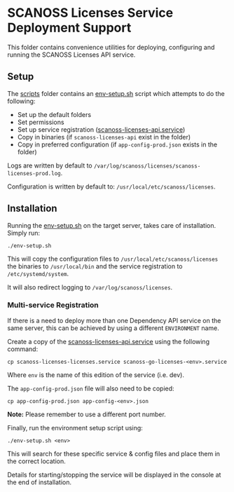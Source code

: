 # SCANOSS Licenses Service Deployment Support
This folder contains convenience utilities for deploying, configuring and running the SCANOSS Licenses API service.

## Setup
The [scripts](.) folder contains an [env-setup.sh](env-setup.sh) script which attempts to do the following:
* Set up the default folders
* Set permissions
* Set up service registration ([scanoss-licenses-api.service](scanoss-licenses-api.service))
* Copy in binaries (if `scanoss-licenses-api` exist in the folder)
* Copy in preferred configuration (if `app-config-prod.json` exists in the folder)


Logs are written by default to `/var/log/scanoss/licenses/scanoss-licenses-prod.log`.

Configuration is written by default to: `/usr/local/etc/scanoss/licenses`.

## Installation
Running the [env-setup.sh](env-setup.sh) on the target server, takes care of installation. Simply run:
```shell
./env-setup.sh
```

This will copy the configuration files to `/usr/local/etc/scanoss/licenses` the binaries to `/usr/local/bin` and the service registration to `/etc/systemd/system`. 

It will also redirect logging to `/var/log/scanoss/licenses`.

### Multi-service Registration
If there is a need to deploy more than one Dependency API service on the same server, this can be achieved by using a different `ENVIRONMENT` name.

Create a copy of the [scanoss-licenses-api.service](scanoss-licenses-api.service) using the following command:
```shell
cp scanoss-licenses-licenses.service scanoss-go-licenses-<env>.service
```

Where `env` is the name of this edition of the service (i.e. dev).

The `app-config-prod.json` file will also need to be copied:
```shell
cp app-config-prod.json app-config-<env>.json
```
**Note:** Please remember to use a different port number.

Finally, run the environment setup script using:
```shell
./env-setup.sh <env>
```

This will search for these specific service & config files and place them in the correct location.

Details for starting/stopping the service will be displayed in the console at the end of installation.
